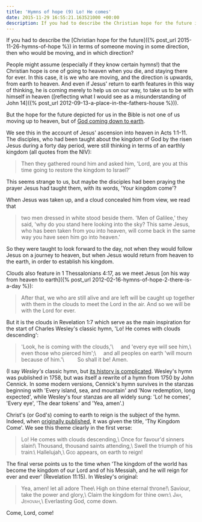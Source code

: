 ```yaml
---
title: 'Hymns of hope (9) Lo! He comes'
date: 2015-11-29 16:55:21.163521000 +00:00
description: If you had to describe the Christian hope for the future in terms of someone moving in some direction, then who would be moving, and in which direction?
---
```

If you had to describe the [Christian hope for the future]({% post_url 2015-11-26-hymns-of-hope %}) in terms of someone moving in some direction, then who would be moving, and in which direction?

People might assume (especially if they know certain hymns!) that the Christian hope is one of going to heaven when you die, and staying there for ever. In this case, it is we who are moving, and the direction is upwards, from earth to heaven. And even if Jesus' return to earth features in this way of thinking, he is coming merely to help us on our way, to take us to be with himself in heaven ([reflecting what I would see as a misunderstanding of John 14]({% post_url 2012-09-13-a-place-in-the-fathers-house %})).

But the hope for the future depicted for us in the Bible is not one of us moving up to heaven, but of [God coming down to earth](http://blog.jakebelder.com/post/the-pattern-of-redemption-is-the-descent-of-god/).

We see this in the account of Jesus' ascension into heaven in Acts 1:1-11. The disciples, who had been taught about the kingdom of God by the risen Jesus during a forty day period, were still thinking in terms of an earthly kingdom (all quotes from the NIV):

> Then they gathered round him and asked him, 'Lord, are you at this time going to restore the kingdom to Israel?'

This seems strange to us, but maybe the disciples had been praying the prayer Jesus had taught them, with its words, 'Your kingdom come'?

When Jesus was taken up, and a cloud concealed him from view, we read that

> two men dressed in white stood beside them. 'Men of Galilee,' they said, 'why do you stand here looking into the sky? This same Jesus, who has been taken from you into heaven, will come back in the same way you have seen him go into heaven.'

So they were taught to look forward to the day, not when they would follow Jesus on a journey to heaven, but when Jesus would return from heaven to the earth, in order to establish his kingdom.

Clouds also feature in 1 Thessalonians 4:17, as we meet Jesus [on his way from heaven to earth]({% post_url 2012-02-16-hymns-of-hope-2-there-is-a-day %}):

> After that, we who are still alive and are left will be caught up together with them in the clouds to meet the Lord in the air. And so we will be with the Lord for ever.

But it is the clouds in Revelation 1:7 which serve as the main inspiration for the start of Charles Wesley's classic hymn, 'Lo! He comes with clouds descending':

> 'Look, he is coming with the clouds,'\\
> &nbsp;&nbsp;&nbsp;&nbsp;and 'every eye will see him,\\
> even those who pierced him';\\
> &nbsp;&nbsp;&nbsp;&nbsp;and all peoples on earth 'will mourn because of him.'\\
> &nbsp;&nbsp;&nbsp;&nbsp;&nbsp;&nbsp;&nbsp;&nbsp;So shall it be! Amen.

(I say _Wesley's_ classic hymn, but [its history is complicated](http://www.hymnary.org/text/lo_he_comes_with_clouds_descending_once#notes). Wesley's hymn was published in 1758, but was itself a rewrite of a hymn from 1750 by John Cennick. In some modern versions, Cennick's hymn survives in the stanzas beginning with 'Every island, sea, and mountain' and 'Now redemption, long expected', while Wesley's four stanzas are all widely sung: 'Lo! he comes', 'Every eye', 'The dear tokens' and 'Yea, amen'.)

Christ's (or God's) coming to earth to reign is the subject of the hymn. Indeed, when [originally published](https://archive.org/stream/intercess00wesl#page/32/mode/2up), it was given the title, 'Thy Kingdom Come'. We see this theme clearly in the first verse:

> Lo! He comes with clouds descending,\\
> Once for favour'd sinners slain!\\
> Thousand, thousand saints attending,\\
> Swell the triumph of his train:\\
> Hallelujah,\\
> G<span style="font-variant:small-caps">od</span> appears, on earth to reign!

The final verse points us to the time when 'The kingdom of the world has become the kingdom of our Lord and of his Messiah, and he will reign for ever and ever' (Revelation 11:15). In Wesley's original:

> Yea, amen! let all adore Thee\\
> High on thine eternal throne!\\
> Saviour, take the power and glory,\\
> Claim the kingdom for thine own:\\
> J<span style="font-variant:small-caps">ah</span>, J<span style="font-variant:small-caps">ehovah</span>,\\
> Everlasting God, come down.

Come, Lord, come!
